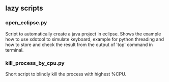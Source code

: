 ## lazy scripts

### open_eclipse.py

Script to automatically create a java project in eclipse.
Shows the example how to use xdotool to simulate keyboard, example for python threading and how to store and check the result from the output of 'top' command in terminal.

### kill_process_by_cpu.py

Short script to blindly kill the process with highest %CPU.
